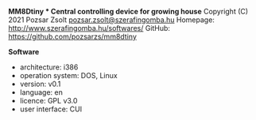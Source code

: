 **MM8Dtiny * Central controlling device for growing house**
Copyright (C) 2021 Pozsar Zsolt <pozsar.zsolt@szerafingomba.hu>
Homepage: <http://www.szerafingomba.hu/softwares/>
GitHub: <https://github.com/pozsarzs/mm8dtiny>

**Software**

 - architecture:       i386
 - operation system:   DOS, Linux
 - version:            v0.1
 - language:           en
 - licence:            GPL v3.0
 - user interface:     CUI
